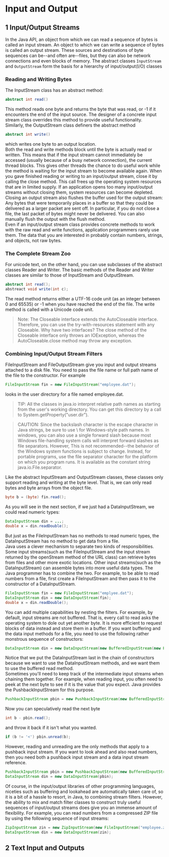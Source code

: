 # Input and Output
## 1 Input/Output Streams
In the Java API, an object from which we can read a sequence of bytes is called an input stream. An object to which we can write a sequence of bytes is called an output stream. These sources and destinations of byte sequences can be--and often are--files, but they can also be network connections and even blocks of memory. The abstract classes `InputStream` and `OutputStream` form the basis for a hierarchy of input/output(I/O) classes
### Reading and Writing Bytes
The InputStream class has an abstract method:
```java
abstract int read()
```
This method reads one byte and returns the byte that was read, or -1 if it encounters the end of the input source. The designer of a concrete input stream class overrides this method to provide useful functionality.\
Similarly, the OutputStream class definers the abstract method
```java
abstract int write()
```
which writes one byte to an output location.\
Both the read and write methods block until the byte is actually read or written. This means that if the input stream cannot immediately be accessed (usually because of a busy network connection), the current thread blocks. This gives other threads the chance to do useful work while the method is waiting for the input stream to become available again. When you gave finished reading or writing to an input/output stream, close it by calling the close method. This call frees up the operating system resources that are in limited supply. If an application opens too many input/output streams without closing them, system resources can become depleted. Closing an output stream also flushes the buffer used for the output stream: Any bytes that were temporarily places in a buffer so that they could be delivered as a larger packet are sent off. In particular, if you do not close a file, the last packet of bytes might never be delivered. You can also manually flush the output with the flush method.\
Even if an input/output stream class provides concrete methods to work with the raw read and write functions, application programmers rarely use them. The data that you are interested in probably contain numbers, strings, and objects, not raw bytes.

### The Complete Stream Zoo
For unicode text, on the other hand, you can use subclasses of the abstract classes Reader and Writer. The basic methods of the Reader and Writer classes are similar to those of InputStream and OutputStream.
```java
abstract int read();
abstreact void write(int c);
```
The read method returns either a UTF-16 code unit (as an integer between 0 and 65535) or -1 when you have reached the end of the file. The write method is called with a Unicode code unit.
> Note: The Closeable interface extends the AutoCloseable interface. Therefore, you can use the try-with-resources statement with any Closeable. Why have two interfaces? The close method of the Closeable interface only throws an IOException, whereas the AutoCloseable.close method may throw any exception.

### Combining Input/Output Stream Filters
FileInputStream and FileOutputStream give you input and output streams attached to a disk file. You need to pass the file name or full path name of the file to the constructor. For example
```java
FileInputStream fin = new FileInputStream("employee.dat");
```
looks in the user directory for a file named employee.dat.
> TIP: All the classes in java.io interpret relative path names as starting from the user's working directory. You can get this directory by a call to System.getProperty("user.dir").

> CAUTION: Since the backslash character is the escape character in Java strings, be sure to use \\ for Windows-style path names. In windows, you can also use a single forward slash because most Windows file-handling system calls will interpret forward slashes as file separators. However, This is not recommended--the behavior of the Windows system functions is subject to change. Instead, for portable programs, use the file separator character for the platform on which you program runs. It is available as the constant string java.io.File.separator.

Like the abstract InputStream and OutputStream classes, these classes only support reading and writing at the byte level. That is, we can only read bytes and byte arrays from the object file.
```java
byte b = (byte) fin.read();
```
As you will see in the next section, if we just had a DataInputStream, we could read numeric types:
```java
DataInputStream din = ...;
double x = din.readDouble();
```
But just as the FileInputStream has no methods to read numeric types, the DataInputStream has no method to get data from a file.\
Java uses a clever mechanism to separate two kinds of responsibilities. Some input streams(such as the FileInputStream and the input stream returned by the openStream method of the URL class) can retrieve bytes from files and other more exotic locations. Other input streams(such as the DataInputStream) can assemble bytes into more useful data types. The Java programmer has to combine the two. For example, to be able to read numbers from a file, first create a FileInputStream and then pass it to the constructor of a DataInputStream.
```java
FileInputStream fin = new FileInputStream("emplyee.dat");
DataInputStream din = new DataInputStream(fin);
double x = din.readDouble();
```
You can add multiple capabilities by nesting the filters. For example, by default, input streams are not buffered. That is, every call to read asks the operating system to dole out yet another byte. It is more efficient to request blocks of data instead and store them in a buffer. If you want buffering and the data input methods for a file, you need to use the following rather monstrous sequence of constructors:
```java
DataInputStream din = new DataInputStream(new BufferedInputStream(new FileInputStream("employee.dat")));
```
Notice that we put the DataInputStream last in the chain of constructors because we want to use the DataInputStream methods, and we want them to use the buffered read method.\
Sometimes you'll need to keep track of the intermediate input streams when chaining them together. For example, when reading input, you  often need to peek at the next byte to see if it is the value that you expect. Java provides the PushbackInputStream for this purpose.
```java
PushbackInputStream pbin = new PushbackInputStream(new BufferedInputStream(new FileInputStream("emplyee.dat")));
```
Now you can speculatively read the next byte
```java
int b - pbin.read();
```
and throw it back if it isn't what you wanted.
```java
if (b != '<') pbin.unread(b);
```
However, reading and unreading are the only methods that apply to a pushback input stream. If you want to look ahead and also read numbers, then you need both a pushback input stream and a data input stream reference.
```java
PushbackInputStream pbin = new PushbackInputStream(new BufferedInputStream(new FileInputStream("emplyee.dat")));
DataInputStream din = new DataInputStream(pbin);
```
Of course, in the input/output libraries of other programming languages, niceties such as buffering and lookahead are automatically taken care of, so it is a bit of a hassle to resort, in Java, to combining stream filters. However, the ability to mix and match filter classes to construct truly useful sequences of input/output streams does give you an immense amount of flexibility. For example, you can read numbers from a compressed ZIP file by using the following sequence of input streams:
```java
ZipInputStream zin = new ZipInputStream(new FileInputStream("employee.zip"));
DataInputStream din = new DataInputStream(zin);
```

## 2 Text Input and Outputs
